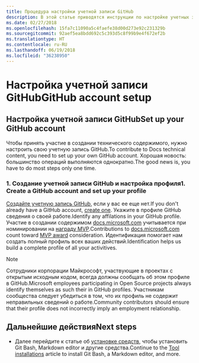 ```yaml
---
title: Процедура настройки учетной записи GitHub
description: В этой статье приводятся инструкции по настройке учетных записей GitHub, которые требуются для участия в создании содержимого на сайте docs.microsoft.com.
ms.date: 02/27/2018
ms.openlocfilehash: 15fa7c11090a5c4faefe38d00d273e92c231329b
ms.sourcegitcommit: 92aef5ea8bdd692c5c393d5c8f99b9e4f672ef2b
ms.translationtype: HT
ms.contentlocale: ru-RU
ms.lasthandoff: 06/19/2018
ms.locfileid: "36238950"
---
```

# <a name="github-account-setup"></a><span data-ttu-id="e0313-103">Настройка учетной записи GitHub</span><span class="sxs-lookup"><span data-stu-id="e0313-103">GitHub account setup</span></span>

## <a name="set-up-your-github-account"></a><span data-ttu-id="e0313-104">Настройка учетной записи GitHub</span><span class="sxs-lookup"><span data-stu-id="e0313-104">Set up your GitHub account</span></span>

<span data-ttu-id="e0313-105">Чтобы принять участие в создании технического содержимого, нужно настроить свою учетную запись GitHub.</span><span class="sxs-lookup"><span data-stu-id="e0313-105">To contribute to Docs technical content, you need to set up your own GitHub account.</span></span> <span data-ttu-id="e0313-106">Хорошая новость: большинство операций выполняются однократно.</span><span class="sxs-lookup"><span data-stu-id="e0313-106">The good news is, you have to do most steps only one time.</span></span>

### <a name="1-create-a-github-account-and-set-up-your-profile"></a><span data-ttu-id="e0313-107">1. Создание учетной записи GitHub и настройка профиля</span><span class="sxs-lookup"><span data-stu-id="e0313-107">1. Create a GitHub account and set up your profile</span></span>

<span data-ttu-id="e0313-108">[Создайте учетную запись GitHub](https://github.com/join), если у вас ее еще нет.</span><span class="sxs-lookup"><span data-stu-id="e0313-108">If you don't already have a GitHub account, [create one](https://github.com/join).</span></span> <span data-ttu-id="e0313-109">Укажите в профиле GitHub сведения о своей работе.</span><span class="sxs-lookup"><span data-stu-id="e0313-109">Identify any affilations in your GitHub profile.</span></span> <span data-ttu-id="e0313-110">Участие в создании содержимом [docs.microsoft.com](https://docs.microsoft.com) учитывается при номинировании на [награду MVP](https://mvp.microsoft.com).</span><span class="sxs-lookup"><span data-stu-id="e0313-110">Contributions to [docs.microsoft.com](https://docs.microsoft.com) count toward [MVP award](https://mvp.microsoft.com) consideration.</span></span> <span data-ttu-id="e0313-111">Идентификация помогает нам создать полный профиль всех ваших действий.</span><span class="sxs-lookup"><span data-stu-id="e0313-111">Identification helps us build a complete profile of all your activitives.</span></span>

>[!NOTE]
> <span data-ttu-id="e0313-112">Сотрудники корпорации Майкрософт, участвующие в проектах с открытым исходным кодом, всегда должны сообщать об этом профиле в GitHub.</span><span class="sxs-lookup"><span data-stu-id="e0313-112">Microsoft employees participating in Open Source projects always identify themselves as such their in GitHub profiles.</span></span> <span data-ttu-id="e0313-113">Участникам сообщества следует убедиться в том, что их профиль не содержит неправильных сведений о работе.</span><span class="sxs-lookup"><span data-stu-id="e0313-113">Community contributors should ensure that their profile does not incorrectly imply an employment relationship.</span></span>

## <a name="next-steps"></a><span data-ttu-id="e0313-114">Дальнейшие действия</span><span class="sxs-lookup"><span data-stu-id="e0313-114">Next steps</span></span>

* <span data-ttu-id="e0313-115">Далее перейдите к статье об [установке средств](get-started-setup-tools.md), чтобы установить Git Bash, Markdown editor и другие средства.</span><span class="sxs-lookup"><span data-stu-id="e0313-115">Continue to the [Tool installations](get-started-setup-tools.md) article to install Git Bash, a Markdown editor, and more.</span></span>
